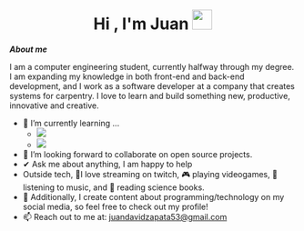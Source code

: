 <h1 align="center"><b>Hi , I'm Juan </b><img src="https://media.giphy.com/media/hvRJCLFzcasrR4ia7z/giphy.gif" width="35"></h1>

<!--  -->

***About me***

I am a computer engineering student, currently halfway through my degree. I am expanding my knowledge in both front-end and back-end development, and I work as a software developer at a company that creates systems for carpentry. I love to learn and build something new, productive, innovative and creative.
- 🌱 I’m currently learning ...
  - <img src="https://img.shields.io/badge/python-3670A0?style=for-the-badge&logo=python&logoColor=ffdd54">
  - <img src="https://img.shields.io/badge/Java-ED8B00?style=for-the-badge&logo=java&logoColor=white">
- 👯 I’m looking forward to collaborate on open source projects.
- ✔ Ask me about anything, I am happy to help<br>
- Outside tech, 💜I love streaming on twitch, 🎮 playing videogames, 🎵 listening to music, and 📖 reading science books.
- 👾 Additionally, I create content about programming/technology on my social media, so feel free to check out my profile!
- 📫 Reach out to me at: <a href="valenwerlecontacto@gmail.com">juandavidzapata53@gmail.com</a>

